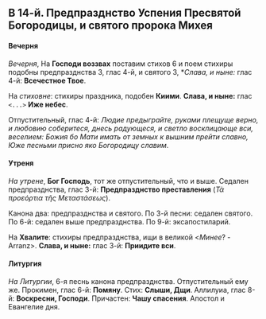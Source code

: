 
## В 14-й. Предпразднство Успения Пресвятой Богородицы, и святого пророка Михея

#### Вечерня

*Вечерня*, На **Господи воззвах** поставим стихов 6 и поем стихиры
подобны предпразднства 3, глас 4-й, и святого 3, **Слава, и ныне:*
глас 4-й: **Всечестное Твое**.

На *стиховне*: стихиры праздника, подобен **Киими**. **Слава, и ныне:**
глас `<...>` **Иже небес**.

Отпустительный, глас 4-й: *Людие предыграйте, руками плещуще верно,
и любовию соберитеся, днесь радующеся, и светло восклицающе вси,
веселием: Божия бо Мати имать от земных к вышним прейти славно, Юже
песньми присно яко Богородицу славим*.

#### Утреня

*На утрене*, **Бог Господь**, тот же отпустительный, что и выше.
Седален предпразднства, глас 3-й: **Предпразднство преставления**
(*Τὰ προεόρτια τῆς Μεταστάσεως*).

Канона два: предпразднства и святого. 
По 3-й песни: седален святого.
По 6-й: седален выше предпразднства. 
По 9-й: эксапостиларий.

На **Хвалите**: стихиры предпразднства, ищи в великой <*Минее*? - Arranz>.
**Слава, и ныне:** глас 3-й: **Приидите вси**.

#### Литургия

*На Литургии*, 6-я песнь канона предпразднства. Отпустительный ему же.
Прокимен, глас 6-й: **Помяну**. Стих: **Слыши, Дщи**.
Аллилуиа, глас 8-й: **Воскресни, Господи**.
Причастен: **Чашу спасения**.
Апостол и Евангелие дня.
